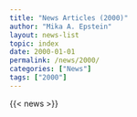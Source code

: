 ```yaml
---
title: "News Articles (2000)"
author: "Mika A. Epstein"
layout: news-list
topic: index
date: 2000-01-01
permalink: /news/2000/
categories: ["News"]
tags: ["2000"]
---
```


{{< news >}}
